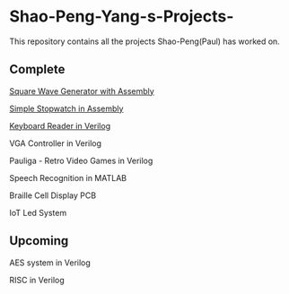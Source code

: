 # Shao-Peng-Yang-s-Projects-
This repository contains all the projects Shao-Peng(Paul) has worked on. 

## Complete

[Square Wave Generator with Assembly](https://github.com/spypaul/Square-Wave-Generator.git) 

[Simple Stopwatch in Assembly](https://github.com/spypaul/Simple-Stopwatch.git) 

[Keyboard Reader in Verilog](https://github.com/spypaul/Keyboard-Reader.git)

VGA Controller in Verilog

Pauliga - Retro Video Games in Verilog 

Speech Recognition in MATLAB

Braille Cell Display PCB 

IoT Led System 

## Upcoming

AES system in Verilog 

RISC in Verilog 
